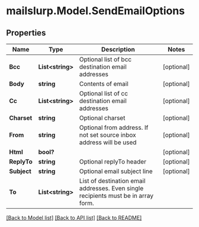 # mailslurp.Model.SendEmailOptions
## Properties

Name | Type | Description | Notes
------------ | ------------- | ------------- | -------------
**Bcc** | **List&lt;string&gt;** | Optional list of bcc destination email addresses | [optional] 
**Body** | **string** | Contents of email | [optional] 
**Cc** | **List&lt;string&gt;** | Optional list of cc destination email addresses | [optional] 
**Charset** | **string** | Optional charset | [optional] 
**From** | **string** | Optional from address. If not set source inbox address will be used | [optional] 
**Html** | **bool?** |  | [optional] 
**ReplyTo** | **string** | Optional replyTo header | [optional] 
**Subject** | **string** | Optional email subject line | [optional] 
**To** | **List&lt;string&gt;** | List of destination email addresses. Even single recipients must be in array form. | 

[[Back to Model list]](../README.md#documentation-for-models) [[Back to API list]](../README.md#documentation-for-api-endpoints) [[Back to README]](../README.md)

